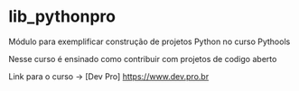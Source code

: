 # lib_pythonpro
Módulo para exemplificar construção de projetos Python no curso Pythools

Nesse curso é ensinado como contribuir com projetos de codigo aberto

Link para o curso -> [Dev Pro] https://www.dev.pro.br